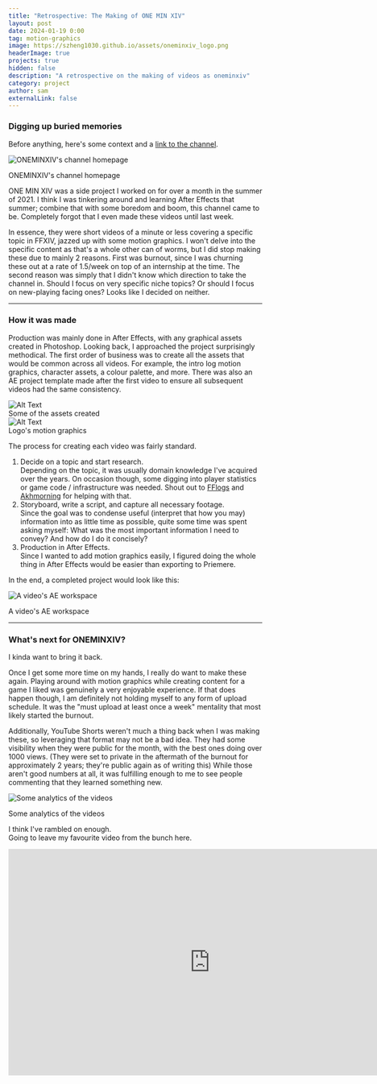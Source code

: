 ```yaml
---
title: "Retrospective: The Making of ONE MIN XIV"
layout: post
date: 2024-01-19 0:00
tag: motion-graphics
image: https://szheng1030.github.io/assets/oneminxiv_logo.png
headerImage: true
projects: true
hidden: false
description: "A retrospective on the making of videos as oneminxiv"
category: project
author: sam
externalLink: false
---
```


### Digging up buried memories

Before anything, here's some context and a [link to the channel](https://www.youtube.com/@oneminxiv).

<div>
    <p>
        <img src="{{ site.url }}/assets/oneminxiv-home.png" alt="ONEMINXIV's channel homepage"/>
        <figcaption>ONEMINXIV's channel homepage</figcaption>
    </p>
</div>

ONE MIN XIV was a side project I worked on for over a month in the summer of 2021.
I think I was tinkering around and learning After Effects that summer; combine that with some boredom and boom, this channel came to be.
Completely forgot that I even made these videos until last week.

In essence, they were short videos of a minute or less covering a specific topic in FFXIV, jazzed up with some motion graphics.
I won't delve into the specific content as that's a whole other can of worms, but I did stop making these due to mainly 2 reasons.
First was burnout, since I was churning these out at a rate of 1.5/week on top of an internship at the time.
The second reason was simply that I didn't know which direction to take the channel in.
Should I focus on very specific niche topics? Or should I focus on new-playing facing ones? Looks like I decided on neither.

---
### How it was made

Production was mainly done in After Effects, with any graphical assets created in Photoshop.
Looking back, I approached the project surprisingly methodical.
The first order of business was to create all the assets that would be common across all videos.
For example, the intro log motion graphics, character assets, a colour palette, and more.
There was also an AE project template made after the first video to ensure all subsequent videos had the same consistency.

<div class="side-by-side">
    <div class="toleft">
        <img class="image" src="{{ site.url }}/assets/oneminxiv-assets.png" alt="Alt Text">
        <figcaption class="caption">Some of the assets created</figcaption>
    </div>
    <div class="toright">
        <img class="image" src="{{ site.url }}/assets/oneminxiv-logo.gif" alt="Alt Text">
        <figcaption class="caption">Logo's motion graphics</figcaption>
    </div>
</div>

The process for creating each video was fairly standard.
1. Decide on a topic and start research.<br>
Depending on the topic, it was usually domain knowledge I've acquired over the years.
On occasion though, some digging into player statistics or game code / infrastructure was needed.
Shout out to [FFlogs](https://www.fflogs.com/) and [Akhmorning](https://www.akhmorning.com/allagan-studies/) for helping with that.
2. Storyboard, write a script, and capture all necessary footage.<br>
Since the goal was to condense useful (interpret that how you may) information into as little time as possible, quite some time was spent asking myself: 
What was the most important information I need to convey? And how do I do it concisely?
3. Production in After Effects.<br>
Since I wanted to add motion graphics easily, I figured doing the whole thing in After Effects would be easier than exporting to Priemere.

In the end, a completed project would look like this:
<div>
    <p>
        <img src="{{ site.url }}/assets/oneminxiv-project.png" alt="A video's AE workspace"/>
        <figcaption>A video's AE workspace</figcaption>
    </p>
</div>

---
### What's next for ONEMINXIV?

I kinda want to bring it back.

Once I get some more time on my hands, I really do want to make these again.
Playing around with motion graphics while creating content for a game I liked was genuinely a very enjoyable experience.
If that does happen though, I am definitely not holding myself to any form of upload schedule.
It was the "must upload at least once a week" mentality that most likely started the burnout.

Additionally, YouTube Shorts weren't much a thing back when I was making these, so leveraging that format may not be a bad idea.
They had some visibility when they were public for the month, with the best ones doing over 1000 views.
(They were set to private in the aftermath of the burnout for approximately 2 years; they're public again as of writing this)
While those aren't good numbers at all, it was fulfilling enough to me to see people commenting that they learned something new.

<div>
    <p>
        <img src="{{ site.url }}/assets/oneminxiv-analytics.png" alt="Some analytics of the videos"/>
        <figcaption>Some analytics of the videos</figcaption>
    </p>
</div>

I think I've rambled on enough.<br>
Going to leave my favourite video from the bunch here.

<div class="breaker"></div>
<iframe width="800" height="450" src="https://www.youtube.com/embed/lqraj8kq7sg?si=BKyoBEUFwxCoGwqU" title="YouTube video player" frameborder="0" allow="accelerometer; autoplay; clipboard-write; encrypted-media; gyroscope; picture-in-picture; web-share" allowfullscreen></iframe>
